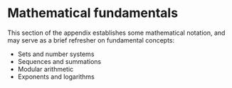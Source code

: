# Mathematical fundamentals

This section of the appendix establishes some mathematical notation, and may serve as a brief refresher on fundamental concepts:

- Sets and number systems
- Sequences and summations
- Modular arithmetic
- Exponents and logarithms